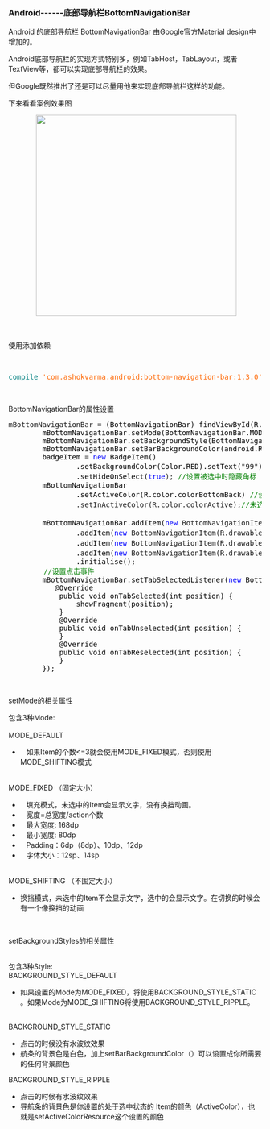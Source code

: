 ### Android------底部导航栏BottomNavigationBar
<div id="cnblogs_post_body" class="blogpost-body"><p>Android 的底部导航栏 BottomNavigationBar 由Google官方Material design中增加的。</p>
<p>Android底部导航栏的实现方式特别多，例如TabHost，TabLayout，或者TextView等，都可以实现底部导航栏的效果。</p>
<p>但Google既然推出了还是可以尽量用他来实现底部导航栏这样的功能。</p>
<p>下来看看案例效果图</p>
<p>&nbsp;&nbsp;&nbsp;&nbsp;&nbsp;&nbsp;&nbsp;&nbsp;&nbsp;&nbsp;&nbsp;&nbsp;&nbsp; <img src="http://images2017.cnblogs.com/blog/1041439/201709/1041439-20170928103605465-732384731.gif" alt="" width="399"></p>
<p>&nbsp;</p>
<p>使用添加依赖</p>
<p>&nbsp;</p>
<div class="cnblogs_code">
<pre><span style="color: #008080">compile</span> <span style="color: #ff6600">'com.ashokvarma.android:bottom-navigation-bar:1.3.0'</span></pre>
</div>
<p>&nbsp;</p>

<p>BottomNavigationBar的属性设置</p>
<div class="cnblogs_code">
<pre>mBottomNavigationBar =<span style="color: #000000"> (BottomNavigationBar) findViewById(R.id.bottom_navigation_bar);
        mBottomNavigationBar.setMode(BottomNavigationBar.MODE_FIXED);
        mBottomNavigationBar.setBackgroundStyle(BottomNavigationBar.BACKGROUND_STYLE_STATIC);
        mBottomNavigationBar.setBarBackgroundColor(android.R.color.white);
        badgeItem </span>= <span style="color: #0000ff">new</span><span style="color: #000000"> BadgeItem()
                .setBackgroundColor(Color.RED).setText(</span>"99"<span style="color: #000000">)<span style="color: #008000">//<span style="color: #008000">设置角标内容</span></span>
                .setHideOnSelect(</span><span style="color: #0000ff">true</span>); <span style="color: #008000">//</span><span style="color: #008000">设置被选中时隐藏角标</span>
<span style="color: #000000">        mBottomNavigationBar
                .setActiveColor(R.color.colorBottomBack) </span><span style="color: #008000">//</span><span style="color: #008000">设置选中的颜色</span>
                .setInActiveColor(R.color.colorActive);<span style="color: #008000">//</span><span style="color: #008000">未选中颜色</span>
<span style="color: #000000">
        mBottomNavigationBar.addItem(</span><span style="color: #0000ff">new</span> BottomNavigationItem(R.drawable.icon_home_normal, "首页"<span style="color: #000000">))<span style="color: #008000">//<span style="color: #008000">添加图标和文字</span></span>
                .addItem(</span><span style="color: #0000ff">new</span> BottomNavigationItem(R.drawable.icon_shop_normal, "店铺"<span style="color: #000000">))
                .addItem(</span><span style="color: #0000ff">new</span> BottomNavigationItem(R.drawable.icon_cart_normal, "购物车"<span style="color: #000000">))
                .addItem(</span><span style="color: #0000ff">new</span> BottomNavigationItem(R.drawable.icon_my_normal, "我的"<span style="color: #000000">).setBadgeItem(badgeItem))
                .initialise();<br>　　     <span style="color: #000000"><span style="color: #008000">//<span style="color: #008000">设置点击事件</span></span></span>
        mBottomNavigationBar.setTabSelectedListener(</span><span style="color: #0000ff">new</span><span style="color: #000000"> BottomNavigationBar.OnTabSelectedListener(){
           @Override  
            public void onTabSelected(int position) {  
                showFragment(position);  
            }  
            @Override  
            public void onTabUnselected(int position) {  
            }  
            @Override  
            public void onTabReselected(int position) {  
            }  
        });  
</div>
<p>&nbsp;</p>
<p>setMode的相关属性</p>
<p>包含3种Mode:<br><br>MODE_DEFAULT</p>
<ul>
<li>&nbsp;&nbsp; 如果Item的个数&lt;=3就会使用MODE_FIXED模式，否则使用MODE_SHIFTING模式</li>


</ul>
<p><br>MODE_FIXED （固定大小）</p>
<ul>
<li>&nbsp;&nbsp; 填充模式，未选中的Item会显示文字，没有换挡动画。</li>
<li>&nbsp;&nbsp; 宽度=总宽度/action个数</li>
<li>&nbsp;&nbsp; 最大宽度: 168dp</li>
<li>&nbsp;&nbsp; 最小宽度: 80dp</li>
<li>&nbsp;&nbsp; Padding：6dp（8dp）、10dp、12dp</li>
<li>&nbsp;&nbsp; 字体大小：12sp、14sp</li>


</ul>
<p><br>MODE_SHIFTING （不固定大小）</p>
<ul>
<li>换挡模式，未选中的Item不会显示文字，选中的会显示文字。在切换的时候会有一个像换挡的动画</li>


</ul>
<p>&nbsp;</p>
<p>setBackgroundStyles的相关属性</p>
<p><br>包含3种Style:<br>BACKGROUND_STYLE_DEFAULT</p>
<ul>
<li>如果设置的Mode为MODE_FIXED，将使用BACKGROUND_STYLE_STATIC 。如果Mode为MODE_SHIFTING将使用BACKGROUND_STYLE_RIPPLE。</li>


</ul>
<p><br>BACKGROUND_STYLE_STATIC</p>
<ul>
<li>点击的时候没有水波纹效果</li>
<li>航条的背景色是白色，加上setBarBackgroundColor（）可以设置成你所需要的任何背景颜色</li>


</ul>
<p>BACKGROUND_STYLE_RIPPLE</p>
<ul>
<li>点击的时候有水波纹效果</li>
<li>导航条的背景色是你设置的处于选中状态的 Item的颜色（ActiveColor），也就是setActiveColorResource这个设置的颜色</li>


</ul>
<p>&nbsp;</p>

